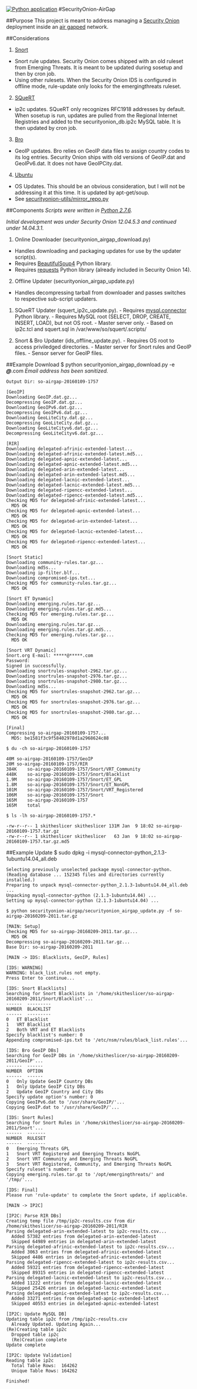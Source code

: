 [![Python application](https://github.com/edwardrixon/securityonion-airgap/actions/workflows/pythonapp.yml/badge.svg)](https://github.com/edwardrixon/securityonion-airgap/actions/workflows/pythonapp.yml)
#SecurityOnion-AirGap

##Purpose
This project is meant to address managing a [Security Onion](https://security-onion-solutions.github.io/security-onion/) deployment inside an [air gapped](https://en.wikipedia.org/wiki/Air_gap_(networking)) network.

##Considerations
1. [Snort](https://snort.org/)
  - Snort rule updates. Security Onion comes shipped with an old ruleset from Emerging Threats. It is meant to be updated during sosetup and then by cron job.
  - Using other rulesets. When the Security Onion IDS is configured in offline mode, rule-update only looks for the emergingthreats ruleset.
2. [SQueRT](http://www.squertproject.org/)
  - ip2c updates. SQueRT only recognizes RFC1918 addresses by default. When sosetup is run, updates are pulled from the Regional Internet Registries and added to the securityonion_db.ip2c MySQL table. It is then updated by cron job.
3. [Bro](https://www.bro.org/)
  - GeoIP updates. Bro relies on GeoIP data files to assign country codes to its log entries. Security Onion ships with old versions of GeoIP.dat and GeoIPv6.dat. It does not have GeoIPCity.dat.
4. [Ubuntu](http://www.ubuntu.com/)
  - OS Updates. This should be an obvious consideration, but I will not be addressing it at this time. It is updated by apt-get/soup.
  - See [securityonion-utils/mirror_repo.py](https://github.com/SkiTheSlicer/securityonion-utils/blob/master/mirror_repo.py)

##Components
*Scripts were written in [Python 2.7.6](https://www.python.org/download/releases/2.7.6/).*

*Initial development was under Security Onion 12.04.5.3 and continued under 14.04.3.1.*

1. Online Downloader (securityonion_airgap_download.py)
  - Handles downloading and packaging updates for use by the updater script(s).
  - Requires [BeautifulSoup4](http://www.crummy.com/software/BeautifulSoup/bs4/download/) Python library.
  - Requires [requests](http://docs.python-requests.org/en/latest/user/install/#install) Python library (already included in Security Onion 14).

2. Offline Updater (securityonion_airgap_update.py)
  - Handles decompressing tarball from downloader and passes switches to respective sub-script updaters.
  
  1. SQueRT Updater (squert_ip2c_update.py).
    - Requires [mysql.connector](https://dev.mysql.com/downloads/connector/python/) Python library.
    - Requires MySQL root (SELECT, DROP, CREATE, INSERT, LOAD), but not OS root.
    - Master server only.
    - Based on ip2c.tcl and squert.sql in /var/www/so/squert/.scripts/
  
  2. Snort & Bro Updater (ids_offline_update.py).
    - Requires OS root to access priviledged directories.
    - Master server for Snort rules and GeoIP files.
    - Sensor server for GeoIP files.

##Example Download
    $ python securityonion_airgap_download.py -e *****@*****.com
*Email address has been sanitized.*
```
Output Dir: so-airgap-20160109-1757

[GeoIP]
Downloading GeoIP.dat.gz...
Decompressing GeoIP.dat.gz...
Downloading GeoIPv6.dat.gz...
Decompressing GeoIPv6.dat.gz...
Downloading GeoLiteCity.dat.gz...
Decompressing GeoLiteCity.dat.gz...
Downloading GeoLiteCityv6.dat.gz...
Decompressing GeoLiteCityv6.dat.gz...

[RIR]
Downloading delegated-afrinic-extended-latest...
Downloading delegated-afrinic-extended-latest.md5...
Downloading delegated-apnic-extended-latest...
Downloading delegated-apnic-extended-latest.md5...
Downloading delegated-arin-extended-latest...
Downloading delegated-arin-extended-latest.md5...
Downloading delegated-lacnic-extended-latest...
Downloading delegated-lacnic-extended-latest.md5...
Downloading delegated-ripencc-extended-latest...
Downloading delegated-ripencc-extended-latest.md5...
Checking MD5 for delegated-afrinic-extended-latest...
  MD5 OK
Checking MD5 for delegated-apnic-extended-latest...
  MD5 OK
Checking MD5 for delegated-arin-extended-latest...
  MD5 OK
Checking MD5 for delegated-lacnic-extended-latest...
  MD5 OK
Checking MD5 for delegated-ripencc-extended-latest...
  MD5 OK

[Snort Static]
Downloading community-rules.tar.gz...
Downloading md5s...
Downloading ip-filter.blf...
Downloading compromised-ips.txt...
Checking MD5 for community-rules.tar.gz...
  MD5 OK

[Snort ET Dynamic]
Downloading emerging.rules.tar.gz...
Downloading emerging.rules.tar.gz.md5...
Checking MD5 for emerging.rules.tar.gz...
  MD5 OK
Downloading emerging.rules.tar.gz...
Downloading emerging.rules.tar.gz.md5...
Checking MD5 for emerging.rules.tar.gz...
  MD5 OK

[Snort VRT Dynamic]
Snort.org E-mail: *****@*****.com
Password: 
Signed in successfully.
Downloading snortrules-snapshot-2962.tar.gz...
Downloading snortrules-snapshot-2976.tar.gz...
Downloading snortrules-snapshot-2980.tar.gz...
Downloading md5s...
Checking MD5 for snortrules-snapshot-2962.tar.gz...
  MD5 OK
Checking MD5 for snortrules-snapshot-2976.tar.gz...
  MD5 OK
Checking MD5 for snortrules-snapshot-2980.tar.gz...
  MD5 OK

[Final]
Compressing so-airgap-20160109-1757...
  MD5: be1581f3c9f58402978d1a2968624c88
```
    $ du -ch so-airgap-20160109-1757
```
40M	so-airgap-20160109-1757/GeoIP
20M	so-airgap-20160109-1757/RIR
384K	so-airgap-20160109-1757/Snort/VRT_Community
448K	so-airgap-20160109-1757/Snort/Blacklist
1.9M	so-airgap-20160109-1757/Snort/ET_GPL
1.8M	so-airgap-20160109-1757/Snort/ET_NonGPL
101M	so-airgap-20160109-1757/Snort/VRT_Registered
106M	so-airgap-20160109-1757/Snort
165M	so-airgap-20160109-1757
165M	total
```
    $ ls -lh so-airgap-20160109-1757.*
```
-rw-r--r-- 1 skitheslicer skitheslicer 131M Jan  9 18:02 so-airgap-20160109-1757.tar.gz
-rw-r--r-- 1 skitheslicer skitheslicer   63 Jan  9 18:02 so-airgap-20160109-1757.tar.gz.md5
```

##Example Update
    $ sudo dpkg -i mysql-connector-python_2.1.3-1ubuntu14.04_all.deb
```
Selecting previously unselected package mysql-connector-python.
(Reading database ... 152345 files and directories currently installed.)
Preparing to unpack mysql-connector-python_2.1.3-1ubuntu14.04_all.deb ...
Unpacking mysql-connector-python (2.1.3-1ubuntu14.04) ...
Setting up mysql-connector-python (2.1.3-1ubuntu14.04) ...
```
    $ python securityonion-airgap/securityonion_airgap_update.py -f so-airgap-20160209-2011.tar.gz
```
[MAIN: Setup]
Checking MD5 for so-airgap-20160209-2011.tar.gz...
  MD5 OK
Decompressing so-airgap-20160209-2011.tar.gz...
Base Dir: so-airgap-20160209-2011

[MAIN -> IDS: Blacklists, GeoIP, Rules]

[IDS: WARNING]
WARNING: black_list.rules not empty.
Press Enter to continue...

[IDS: Snort Blacklists]
Searching for Snort Blacklists in '/home/skitheslicer/so-airgap-20160209-2011/Snort/Blacklist'...
------	---------
NUMBER	BLACKLIST
------	---------
0	ET Blacklist
1	VRT Blacklist
2	Both VRT and ET Blacklists
Specify blacklist's number: 0
Appending compromised-ips.txt to '/etc/nsm/rules/black_list.rules'...

[IDS: Bro GeoIP DBs]
Searching for GeoIP DBs in '/home/skitheslicer/so-airgap-20160209-2011/GeoIP'...
------	------
NUMBER	OPTION
------	------
0	Only Update GeoIP Country DBs
1	Only Update GeoIP City DBs
2	Update GeoIP Country and City DBs
Specify update option's number: 0
Copying GeoIPv6.dat to '/usr/share/GeoIP/'...
Copying GeoIP.dat to '/usr/share/GeoIP/'...

[IDS: Snort Rules]
Searching for Snort Rules in '/home/skitheslicer/so-airgap-20160209-2011/Snort'...
------	-------
NUMBER	RULESET
------	-------
0	Emerging Threats GPL
1	Snort VRT Registered and Emerging Threats NoGPL
2	Snort VRT Community and Emerging Threats NoGPL
3	Snort VRT Registered, Community, and Emerging Threats NoGPL
Specify ruleset's number: 0
Copying emerging.rules.tar.gz to '/opt/emergingthreats/' and '/tmp/'...

[IDS: Final]
Please run 'rule-update' to complete the Snort update, if applicable.

[MAIN -> IP2C]

[IP2C: Parse RIR DBs]
Creating temp file /tmp/ip2c-results.csv from dir /home/skitheslicer/so-airgap-20160209-2011/RIR
Parsing delegated-arin-extended-latest to ip2c-results.csv...
  Added 57382 entries from delegated-arin-extended-latest
  Skipped 64989 entries in delegated-arin-extended-latest
Parsing delegated-afrinic-extended-latest to ip2c-results.csv...
  Added 3063 entries from delegated-afrinic-extended-latest
  Skipped 4486 entries in delegated-afrinic-extended-latest
Parsing delegated-ripencc-extended-latest to ip2c-results.csv...
  Added 59321 entries from delegated-ripencc-extended-latest
  Skipped 89315 entries in delegated-ripencc-extended-latest
Parsing delegated-lacnic-extended-latest to ip2c-results.csv...
  Added 11222 entries from delegated-lacnic-extended-latest
  Skipped 25426 entries in delegated-lacnic-extended-latest
Parsing delegated-apnic-extended-latest to ip2c-results.csv...
  Added 33271 entries from delegated-apnic-extended-latest
  Skipped 40553 entries in delegated-apnic-extended-latest

[IP2C: Update MySQL DB]
Updating table ip2c from /tmp/ip2c-results.csv
  Already Updated. Updating Again...
(Re)Creating table ip2c
  Dropped table ip2c
  (Re)Creation complete
Update complete

[IP2C: Update Validation]
Reading table ip2c
  Total Table Rows:  164262
  Unique Table Rows: 164262

Finished!
```
